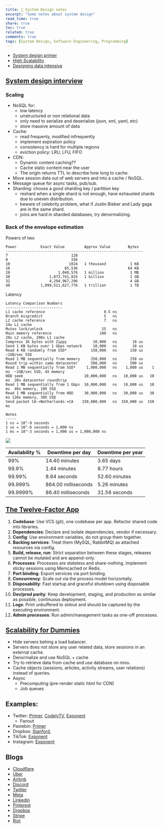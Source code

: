 ```yaml
---
title: 📝 System Design notes
excerpt: "Some notes about system design"
read_time: true
share: true
toc: true
related: true
comments: true
tags: [System Design, Software Engineering, Programming]
---
```


- [System design primer](https://github.com/donnemartin/system-design-primer)
- [High Scalability](http://highscalability.squarespace.com/blog/category/example)
- [Designing data intensive](https://www.goodreads.com/book/show/23463279-designing-data-intensive-applications?ref=nav_sb_ss_1_15)

## [System design interview](https://www.goodreads.com/book/show/54109255-system-design-interview-an-insider-s-guide)
### Scaling
- NoSQL for:
  - low latency
  - unstructured or non relational data
  - only need to serialize and deserialize (json, xml, yaml, etc)
  - store massive amount of data
- Cache:
  - read frequenly, modified infrequently
  - implement expiration policy
  - consistency is hard for multiple regions
  - eviction policy: LRU, LFU, FIFO
- CDN:
  - Dynamic content caching??
  - Cache static content near the user
  - The origin returns TTL to describe how long to cache.
- Move session data out of web servers and into a cache / NoSQL.
- Message queue for async tasks, pub/sub.
- Sharding: choose a good sharding key / partition key
  - reshard when a single shard is not enough, have exhausted shards due to uneven distribution.
  - beware of celebrity problem, what if Justin Bieber and Lady gaga are in the same shard.
  - joins are hard in sharded databases, try denormalizing.

### Back of the envelope estimation
Powers of two
```
Power           Exact Value         Approx Value        Bytes
---------------------------------------------------------------
7                             128
8                             256
10                           1024   1 thousand           1 KB
16                         65,536                       64 KB
20                      1,048,576   1 million            1 MB
30                  1,073,741,824   1 billion            1 GB
32                  4,294,967,296                        4 GB
40              1,099,511,627,776   1 trillion           1 TB
```

Latency
```
Latency Comparison Numbers
--------------------------
L1 cache reference                           0.5 ns
Branch mispredict                            5   ns
L2 cache reference                           7   ns                      14x L1 cache
Mutex lock/unlock                           25   ns
Main memory reference                      100   ns                      20x L2 cache, 200x L1 cache
Compress 1K bytes with Zippy            10,000   ns       10 us
Send 1 KB bytes over 1 Gbps network     10,000   ns       10 us
Read 4 KB randomly from SSD*           150,000   ns      150 us          ~1GB/sec SSD
Read 1 MB sequentially from memory     250,000   ns      250 us
Round trip within same datacenter      500,000   ns      500 us
Read 1 MB sequentially from SSD*     1,000,000   ns    1,000 us    1 ms  ~1GB/sec SSD, 4X memory
HDD seek                            10,000,000   ns   10,000 us   10 ms  20x datacenter roundtrip
Read 1 MB sequentially from 1 Gbps  10,000,000   ns   10,000 us   10 ms  40x memory, 10X SSD
Read 1 MB sequentially from HDD     30,000,000   ns   30,000 us   30 ms 120x memory, 30X SSD
Send packet CA->Netherlands->CA    150,000,000   ns  150,000 us  150 ms

Notes
-----
1 ns = 10^-9 seconds
1 us = 10^-6 seconds = 1,000 ns
1 ms = 10^-3 seconds = 1,000 us = 1,000,000 ns
```

![](https://camo.githubusercontent.com/77f72259e1eb58596b564d1ad823af1853bc60a3/687474703a2f2f692e696d6775722e636f6d2f6b307431652e706e67)

| Availability %      | Downtime per day    | Downtime per year  |
|---------------------|---------------------|--------------------|
| 99%                 | 14.40 minutes       | 3.65 days          |
| 99.9%               | 1.44 minutes        | 8.77 hours         |
| 99.99%              | 8.64 seconds        | 52.60 minutes      |
| 99.999%             | 864.00 milliseconds | 5.26 minutes       |
| 99.9999%            | 86.40 milliseconds  | 31.56 seconds      |



## [The Twelve-Factor App](https://12factor.net/)

1. **Codebase**: Use VCS (git), one codebase per app. Refactor shared code into libraries.
2. **Dependencies**: Declare and isolate dependencies, vendor if necessary.
3. **Config**: Use environment variables, do not group them together.
4. **Backing services**: Treat them (MySQL, RabbitMQ) as attached resources via config.
5. **Build, release, run**: Strict separation between these stages, releases cannot be mutated and are append-only.
6. **Processes**: Processes are stateless and share-nothing. Implement sticky sessions using Memcached or Redis.
7. **Port binding**: Export services via port binding.
8. **Concurrency**: Scale out via the process model horizontally.
9. **Disposability**: Fast startup and graceful shutdown using disposable processes.
10. **Dev/prod parity**: Keep development, staging, and production as similar as possible, continuous deployment.
11. **Logs**: Print unbuffered to stdout and should be captured by the executing environment.
12. **Admin processes**: Run admin/management tasks as one-off processes.

## [Scalability for Dummies](https://www.lecloud.net/tagged/scalability)

- Hide servers behing a load balancer.
- Servers does not store any user related data, store sessions in an external cache.
- Denormalize and use NoSQL + cache
- Try to retrieve data from cache and use database on miss.
- Cache objects (sessions, articles, activity streams, user relations) instead of queries.
- Async
  - Precomputing (pre-render static html for CDN)
  - Job queues

## Examples:

- Twitter: [Primer](https://github.com/donnemartin/system-design-primer/blob/master/solutions/system_design/twitter/README.md), [CodelyTV](https://youtu.be/6o0usvW5bqY), [Exponent](https://youtu.be/QF8JNSoJD8E)
  - Fanout
- Pastebin: [Primer](https://github.com/donnemartin/system-design-primer/blob/master/solutions/system_design/pastebin/README.md)
- Dropbox: [Stanford](https://youtu.be/PE4gwstWhmc),
- TikTok: [Exponent](https://youtu.be/Z-0g_aJL5Fw)
- Instagram: [Exponent](https://www.youtube.com/watch?v=VJpfO6KdyWE)

## Blogs

- [Cloudflare](https://blog.cloudflare.com/)
- [Uber](https://eng.uber.com/)
- [Airbnb](https://medium.com/airbnb-engineering/airbnb-engineering-infrastructure/home)
- [Discord](https://discord.com/category/engineering)
- [Twitter](https://blog.twitter.com/engineering/en_us)
- [Meta](https://engineering.fb.com/)
- [Linkedin](https://engineering.linkedin.com/blog)
- [Pinterest](https://medium.com/pinterest-engineering)
- [Dropbox](https://dropbox.tech/infrastructure)
- [Stripe](https://stripe.com/blog/engineering)
- [Riot](https://technology.riotgames.com/)
